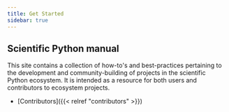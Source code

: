 ```yaml
---
title: Get Started
sidebar: true
---
```


## Scientific Python manual

This site contains a collection of how-to's and best-practices pertaining to
the development and community-building of projects in the scientific Python
ecosystem.
It is intended as a resource for both users and contributors to ecosystem
projects.

- [Contributors]({{< relref "contributors" >}})
